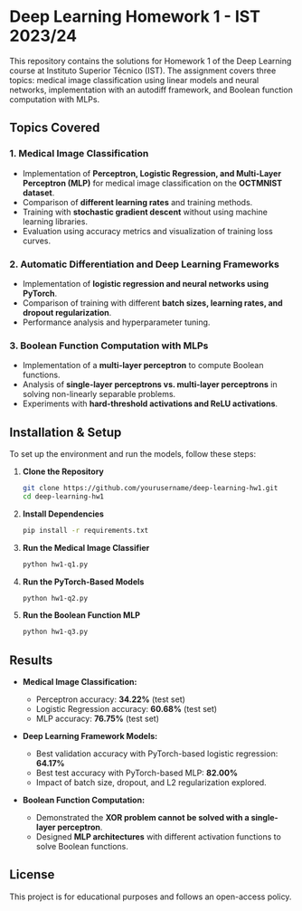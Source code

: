 # Deep Learning Homework 1 - IST 2023/24

This repository contains the solutions for Homework 1 of the Deep Learning course at Instituto Superior Técnico (IST). The assignment covers three topics: medical image classification using linear models and neural networks, implementation with an autodiff framework, and Boolean function computation with MLPs.

## Topics Covered
### 1. Medical Image Classification  
- Implementation of **Perceptron, Logistic Regression, and Multi-Layer Perceptron (MLP)** for medical image classification on the **OCTMNIST dataset**.  
- Comparison of **different learning rates** and training methods.  
- Training with **stochastic gradient descent** without using machine learning libraries.  
- Evaluation using accuracy metrics and visualization of training loss curves.  

### 2. Automatic Differentiation and Deep Learning Frameworks  
- Implementation of **logistic regression and neural networks using PyTorch**.  
- Comparison of training with different **batch sizes, learning rates, and dropout regularization**.  
- Performance analysis and hyperparameter tuning.  

### 3. Boolean Function Computation with MLPs  
- Implementation of a **multi-layer perceptron** to compute Boolean functions.  
- Analysis of **single-layer perceptrons vs. multi-layer perceptrons** in solving non-linearly separable problems.  
- Experiments with **hard-threshold activations and ReLU activations**.  

## Installation & Setup
To set up the environment and run the models, follow these steps:

1. **Clone the Repository**  
   ```bash
   git clone https://github.com/yourusername/deep-learning-hw1.git
   cd deep-learning-hw1
   ```

2. **Install Dependencies**  
   ```bash
   pip install -r requirements.txt
   ```

3. **Run the Medical Image Classifier**  
   ```bash
   python hw1-q1.py
   ```

4. **Run the PyTorch-Based Models**  
   ```bash
   python hw1-q2.py
   ```

5. **Run the Boolean Function MLP**  
   ```bash
   python hw1-q3.py
   ```

## Results
- **Medical Image Classification:**  
  - Perceptron accuracy: **34.22%** (test set)  
  - Logistic Regression accuracy: **60.68%** (test set)  
  - MLP accuracy: **76.75%** (test set)  

- **Deep Learning Framework Models:**  
  - Best validation accuracy with PyTorch-based logistic regression: **64.17%**  
  - Best test accuracy with PyTorch-based MLP: **82.00%**  
  - Impact of batch size, dropout, and L2 regularization explored.  

- **Boolean Function Computation:**  
  - Demonstrated the **XOR problem cannot be solved with a single-layer perceptron**.  
  - Designed **MLP architectures** with different activation functions to solve Boolean functions.  

## License
This project is for educational purposes and follows an open-access policy.



